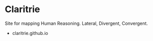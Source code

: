 # Claritrie

Site for mapping Human Reasoning. Lateral, Divergent, Convergent.

- claritrie.github.io
